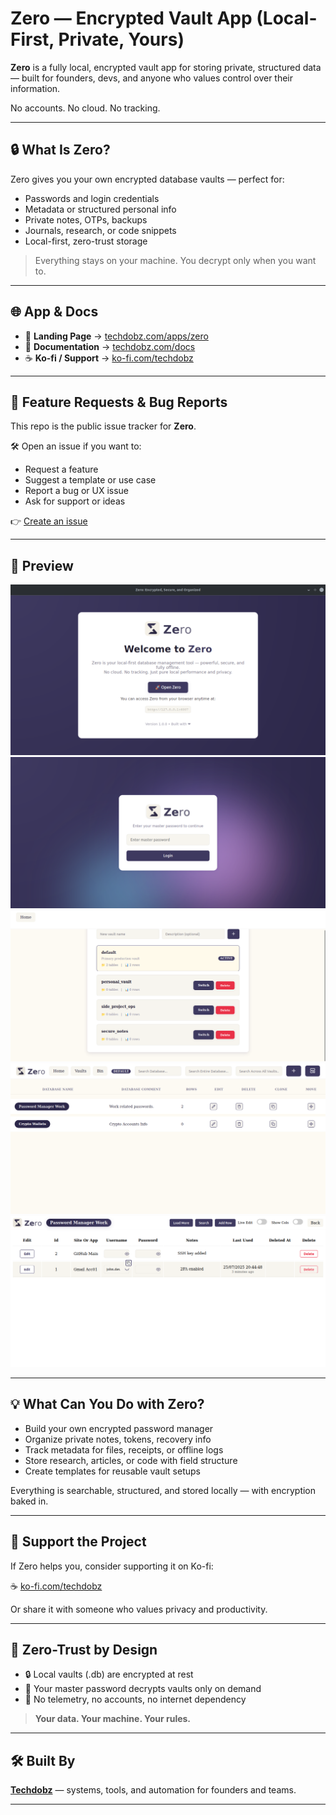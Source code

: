 # Zero — Encrypted Vault App (Local-First, Private, Yours)

**Zero** is a fully local, encrypted vault app for storing private, structured data — built for founders, devs, and anyone who values control over their information.

No accounts. No cloud. No tracking.

---

## 🔒 What Is Zero?

Zero gives you your own encrypted database vaults — perfect for:

- Passwords and login credentials  
- Metadata or structured personal info  
- Private notes, OTPs, backups  
- Journals, research, or code snippets  
- Local-first, zero-trust storage

> Everything stays on your machine. You decrypt only when you want to.

---

## 🌐 App & Docs

- 🔗 **Landing Page** → [techdobz.com/apps/zero](https://techdobz.com/apps/zero)  
- 📘 **Documentation** → [techdobz.com/docs](https://techdobz.com/docs)  
- ☕ **Ko-fi / Support** → [ko-fi.com/techdobz](https://ko-fi.com/techdobz)

---

## 📩 Feature Requests & Bug Reports

This repo is the public issue tracker for **Zero**.

🛠️ Open an issue if you want to:

- Request a feature  
- Suggest a template or use case  
- Report a bug or UX issue  
- Ask for support or ideas

👉 [Create an issue](https://github.com/techdobz/zero-app/issues)

---

## 📸 Preview

![Zero App](0/zero-01.png)
![Zero Login](0/zero-02.png)
![Zero Vaults](0/zero-03.png)
![Zero Tables](0/zero-04.png)
![Zero Inside Table](0/zero-05.png)

---

## 💡 What Can You Do with Zero?

- Build your own encrypted password manager  
- Organize private notes, tokens, recovery info  
- Track metadata for files, receipts, or offline logs  
- Store research, articles, or code with field structure  
- Create templates for reusable vault setups

Everything is searchable, structured, and stored locally — with encryption baked in.

---

## 🤝 Support the Project

If Zero helps you, consider supporting it on Ko-fi:

☕ [ko-fi.com/techdobz](https://ko-fi.com/techdobz)

Or share it with someone who values privacy and productivity.

---

## 🔐 Zero-Trust by Design

- 🔒 Local vaults (.db) are encrypted at rest  
- 🔑 Your master password decrypts vaults only on demand  
- 🧠 No telemetry, no accounts, no internet dependency

> **Your data. Your machine. Your rules.**

---

## 🛠 Built By

[**Techdobz**](https://techdobz.com) — systems, tools, and automation for founders and teams.

---
